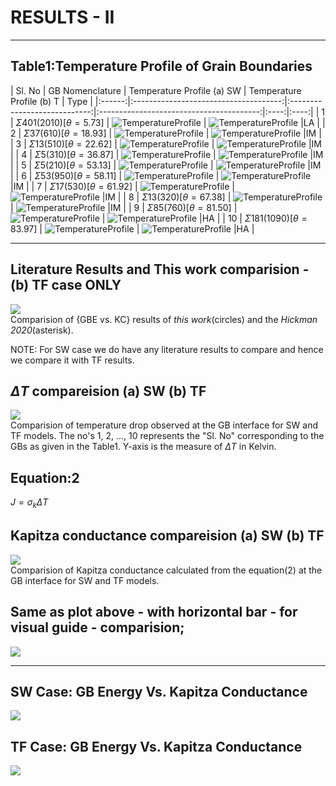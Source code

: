 # RESULTS - II

-------------------------------------------------------------------------------------------
## Table1:Temperature Profile of Grain Boundaries

| Sl. No | GB Nomenclature                       | Temperature Profile (a) SW   | Temperature Profile (b) T                | Type |
|:------:|:-------------------------------------:|:----------------------------:|:----------------------------------------:|:----:|:----:|
| 1      |  $\Sigma 401	(20 1 0) [\theta= 5.73]$ | ![TemperatureProfile](temp-sw/swt_1.png) | ![TemperatureProfile](temp-tf/tft_1.png) |LA    |
| 2      |  $\Sigma 37	 (6 1 0) [\theta=18.93]$ | ![TemperatureProfile](temp-sw/swt_2.png) | ![TemperatureProfile](temp-tf/tft_2.png) |IM    |
| 3      |  $\Sigma 13	 (5 1 0) [\theta=22.62]$ | ![TemperatureProfile](temp-sw/swt_3.png) | ![TemperatureProfile](temp-tf/tft_3.png) |IM    |
| 4      |  $\Sigma 5	   (3 1 0) [\theta=36.87]$ | ![TemperatureProfile](temp-sw/swt_4.png) | ![TemperatureProfile](temp-tf/tft_4.png) |IM    |
| 5      |  $\Sigma 5	   (2 1 0) [\theta=53.13]$ | ![TemperatureProfile](temp-sw/swt_5.png) | ![TemperatureProfile](temp-tf/tft_5.png) |IM    |
| 6      |  $\Sigma 53	 (9 5 0) [\theta=58.11]$ | ![TemperatureProfile](temp-sw/swt_6.png) | ![TemperatureProfile](temp-tf/tft_6.png) |IM    |
| 7      |  $\Sigma 17	 (5 3 0) [\theta=61.92]$ | ![TemperatureProfile](temp-sw/swt_7.png) | ![TemperatureProfile](temp-tf/tft_7.png) |IM    |
| 8      |  $\Sigma 13	 (3 2 0) [\theta=67.38]$ | ![TemperatureProfile](temp-sw/swt_8.png) | ![TemperatureProfile](temp-tf/tft_8.png) |IM    |
| 9      |  $\Sigma 85	 (7 6 0) [\theta=81.50]$ | ![TemperatureProfile](temp-sw/swt_9.png) | ![TemperatureProfile](temp-tf/tft_9.png) |HA    |
| 10     |  $\Sigma 181	(10 9 0) [\theta=83.97]$ | ![TemperatureProfile](temp-sw/swt_10.png) | ![TemperatureProfile](temp-tf/tft_10.png) |HA  |

-------------------------------------------------------------------------------------------

## Literature Results and This work comparision -(b) TF case ONLY
![](gbe_kr_ppr_mine_tf_case.png)\
Comparision of {GBE vs. KC} results of *this work*(circles) and the *Hickman 2020*(asterisk).

NOTE: For SW case we do have any literature results to compare and hence we compare it with TF results.

## $\Delta T$ compareision (a) SW (b) TF
![](temp_drop_observed.png)\
Comparision of temperature drop observed at the GB interface for SW and TF models. The no's 1, 2, ..., 10 represents the "Sl. No" corresponding to the GBs as given in the Table1.
Y-axis is the measure of $\Delta T$ in Kelvin.

## Equation:2

$J=\sigma_k \Delta T$

## Kapitza conductance compareision (a) SW (b) TF
![](kc_compareision.png)\
Comparision of Kapitza conductance calculated from the equation(2) at the GB interface for SW and TF models.

## Same as plot above - with horizontal bar - for visual guide - comparision;
![](results_b3.png)

------------------------------------------

## SW Case: GB Energy Vs. Kapitza Conductance
![](results_b1.png)

## TF Case: GB Energy Vs. Kapitza Conductance
![](results_b2.png)
